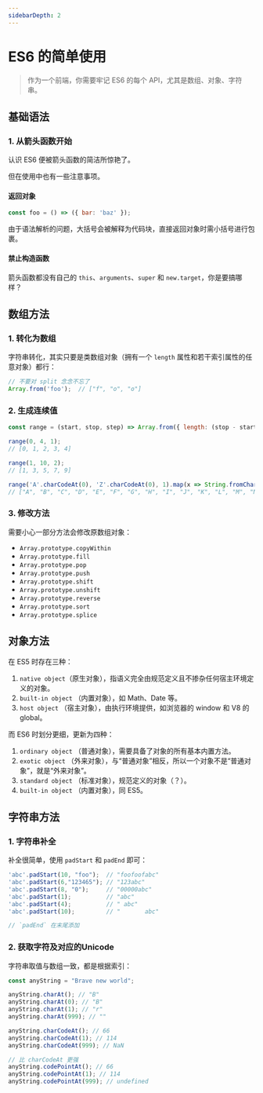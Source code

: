 ```yaml
---
sidebarDepth: 2
---
```


# ES6 的简单使用

> 作为一个前端，你需要牢记 ES6 的每个 API，尤其是数组、对象、字符串。

## 基础语法

### 1. 从箭头函数开始

认识 ES6 便被箭头函数的简洁所惊艳了。

但在使用中也有一些注意事项。

#### 返回对象

```js
const foo = () => ({ bar: 'baz' });
```

由于语法解析的问题，大括号会被解释为代码块，直接返回对象时需小括号进行包裹。

#### 禁止构造函数

箭头函数都没有自己的 `this`、`arguments`、`super` 和 `new.target`，你是要搞哪样？

## 数组方法

### 1. 转化为数组

字符串转化，其实只要是类数组对象（拥有一个 `length` 属性和若干索引属性的任意对象）都行：

```js
// 不要对 split 念念不忘了
Array.from('foo');  // ["f", "o", "o"]
```

### 2. 生成连续值

```js
const range = (start, stop, step) => Array.from({ length: (stop - start) / step + 1}, (_, i) => start + (i * step));

range(0, 4, 1);
// [0, 1, 2, 3, 4] 

range(1, 10, 2); 
// [1, 3, 5, 7, 9]

range('A'.charCodeAt(0), 'Z'.charCodeAt(0), 1).map(x => String.fromCharCode(x));
// ["A", "B", "C", "D", "E", "F", "G", "H", "I", "J", "K", "L", "M", "N", "O", "P", "Q", "R", "S", "T", "U", "V", "W", "X", "Y", "Z"]
```

### 3. 修改方法

需要小心一部分方法会修改原数组对象：

+ `Array.prototype.copyWithin`
+ `Array.prototype.fill`
+ `Array.prototype.pop`
+ `Array.prototype.push`
+ `Array.prototype.shift`
+ `Array.prototype.unshift`
+ `Array.prototype.reverse`
+ `Array.prototype.sort`
+ `Array.prototype.splice`

## 对象方法

在 ES5 时存在三种：

1. `native object`（原生对象），指语义完全由规范定义且不掺杂任何宿主环境定义的对象。
2. `built-in object` （内置对象），如 Math、Date 等。
3. `host object` （宿主对象），由执行环境提供，如浏览器的 window 和 V8 的 global。

而 ES6 时划分更细，更新为四种：

1. `ordinary object` （普通对象），需要具备了对象的所有基本内置方法。
2. `exotic object` （外来对象），与“普通对象”相反，所以一个对象不是“普通对象”，就是“外来对象”。
3. `standard object` （标准对象），规范定义的对象（？）。
4. `built-in object` （内置对象），同 ES5。

## 字符串方法

### 1. 字符串补全

补全很简单，使用 `padStart` 和 `padEnd` 即可：

```js
'abc'.padStart(10, "foo");  // "foofoofabc"
'abc'.padStart(6,"123465"); // "123abc"
'abc'.padStart(8, "0");     // "00000abc"
'abc'.padStart(1);          // "abc"
'abc'.padStart(4);          // " abc"
'abc'.padStart(10);         // "       abc"

// `padEnd` 在末尾添加
```

### 2. 获取字符及对应的Unicode

字符串取值与数组一致，都是根据索引：

```js
const anyString = "Brave new world";

anyString.charAt(); // "B"
anyString.charAt(0); // "B"
anyString.charAt(1); // "r"
anyString.charAt(999); // ""

anyString.charCodeAt(); // 66
anyString.charCodeAt(1); // 114
anyString.charCodeAt(999); // NaN

// 比 charCodeAt 更强
anyString.codePointAt(); // 66
anyString.codePointAt(1); // 114
anyString.codePointAt(999); // undefined
```
